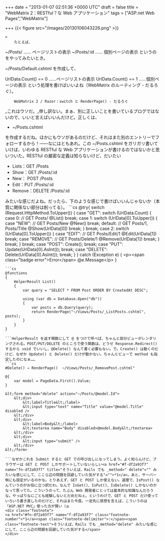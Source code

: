 
+++
date = "2013-01-07 02:51:36 +0000 UTC"
draft = false
title = "WebMatrix 2：RESTful？な Web アプリケーション"
tags = ["ASP.net Web Pages","WebMatrix"]

+++
{{< figure src="/images/20130106043226.png"  >}}<br/>


    >
        たとえば、


~/Posts/ …… ページリストの表示
~/Posts/:id …… 個別ページの表示
というのをやってみたいとき。


~/Posts/Default.cshtml
を作成して、


UrlData.Count() == 0 ……ページリストの表示
UrlData.Count() == 1 ……個別ページの表示
という処理を書けばいいよね（WebMatrix のルーティング - だるろぐ）。

        WebMatrix 2 / Razor：switch と RenderPage() - だるろぐ
    
_これはウソだ。_申し訳ない。まぁ、別に正しいことを書いているブログではないので、いいと言えばいいんだけど。正しくは、

<ul>
<li>~/Posts.cshtml</li>
</ul>を作成するだね。ほかにもウソがあるのだけど、それはまた別のエントリーでフォローするから！――なにはともあれ。この ~/Posts.cshtml をガリガリ書いていけば、いわゆる RESTful な Web アプリケーションが書けるのではないかと思いついた。RESTful の厳密な定義は知らないけど、だいたい

<ul>
<li>Lists：GET /Posts</li>
<li>Show：GET /Posts/:id</li>
<li>New： POST /Posts</li>
<li>Edit：PUT /Posts/:id</li>
<li>Remove：DELETE /Posts/:id</li>
</ul>みたいな感じだよね。だったら、下のような感じで書けばいいんじゃないか（本質に関係ない部分は削ってる）。
```cs
@try{
    switch (Request.HttpMethod.ToUpper())
    {
        case "GET":
            switch (UrlData.Count)
            {
                case 0: // GET Posts/ 
                    @List()
                    break;
                case 1:
                    switch (UrlData[0].ToUpper())
                    {
                        case "NEW": // GET Posts/New
                            @New()
                            break;
                        default:    // GET Posts/1, Posts/Title
                            @Show(UrlData[0])
                            break;
                    }
                    break;
                case 2:
                    switch (UrlData[0].ToUpper())
                    {
                        case "EDIT":    // GET Posts/Edit/1
                            @Edit(UrlData[1])
                            break;
                        case "REMOVE":  // GET Posts/Delete/1
                            @Remove(UrlData[1])
                            break;
                    }
                    break;
            }
            break;
        case "POST":
            Create();
            break;
        case "PUT":
            Update(UrlData[0].AsInt());
            break;
        case "DELETE":
            Delete(UrlData[0].AsInt());
            break;
    }    
}
catch (Exception e)
{
    &lt;p>&lt;span class="badge error">Error&lt;/span> @e.Message&lt;/p>
}

```@List() や @New() の部分は、@functions で定義してる。
```cs
@functions
{
    HelperResult List()
    {
        var query = "SELECT * FROM Post ORDER BY CreatedAt DESC";

        using (var db = Database.Open("db"))
        {
            var posts = db.Query(query);
            return RenderPage("~/Views/Posts/_ListPosts.cshtml", posts);
        }
    }
}

```HelperResult を返す関数にして @ をつけて呼べば、ちゃんと部分ビューがレンダリングされる。POST/PUT/DELETE のところで使う関数は、どうせ Response.Redirect() するから void でいいし、@Delete() なんて書く必要もない。で。Create() は動くのだけど、なぜか Update() と Delete() だけが動かない。ちゃんとビューで method も指定したのになぁ……
```cs
#Delete() → RenderPage()  ~/Views/Posts/_RemovePost.cshtml"

@{
    var model = PageData.First().Value;
}

&lt;form method="delete" action="~/Posts/@model.Id">
    &lt;div>
        &lt;label>Title&lt;/label>
        &lt;input type="text" name="Title" value="@model.Title" disabled />
    &lt;/div>
    &lt;div>
        &lt;label>Body&lt;/label>
        &lt;textarea name="Body" disabled>@model.Body&lt;/textarea>
    &lt;/div>
    &lt;div>
        &lt;input type="submit" />
    &lt;/div>
&lt;/form>

```なぜかこれを Submit すると GET での呼び出しになってしまう。よく知らんけど、ブラウザーは GET と POST しかサポートしていないらしい<a href="#f-df2a93f7" name="fn-df2a93f7" title="そういえば、Rails でも _method=" delete"="" みたいな感じにして、ここら辺の問題を回避していた気がする"="">*1</a>。あと、サーバー側にも設定がいるのかな。とりあえず、GET と POST しか使えない。道理で、IsPost() なんていうのがお役に立つ訳だわ。なんで IsGet()、IsPut()、IsDelete() しかないのかなって思ってた。こういうのって、たぶん Web 開発者にとっては基本的な知識なんだろうな。やっぱりなにごとも経験しないとだめだねぇ。というわけで、GET と POST だけ使っていろいろ書き直したのだけど、それはまた今度。一足先に感想を言えば、こういうのは「ASP.NET MVC」使った方が賢い（ぉ
<div class="footnote">
<a href="#fn-df2a93f7" name="f-df2a93f7" class="footnote-number">*1</a><span class="footnote-delimiter">:</span><span class="footnote-text">そういえば、Rails でも _method="delete" みたいな感じにして、ここら辺の問題を回避していた気がする</span>
</div>

